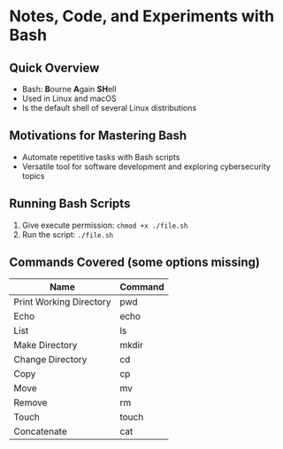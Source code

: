 # Notes, Code, and Experiments with Bash

## Quick Overview
- Bash: **B**ourne **A**gain **SH**ell
- Used in Linux and macOS
- Is the default shell of several Linux distributions

## Motivations for Mastering Bash
- Automate repetitive tasks with Bash scripts
- Versatile tool for software development and exploring cybersecurity topics

## Running Bash Scripts
1. Give execute permission: `chmod +x ./file.sh`
2. Run the script: `./file.sh`

## Commands Covered (some options missing)
| Name                    | Command  |
|-------------------------|----------|
| Print Working Directory | pwd      |
| Echo                    | echo     |
| List                    | ls       |
| Make Directory          | mkdir    |
| Change Directory        | cd       |
| Copy                    | cp       |
| Move                    | mv       |
| Remove                  | rm       |
| Touch                   | touch    |
| Concatenate             | cat      |
